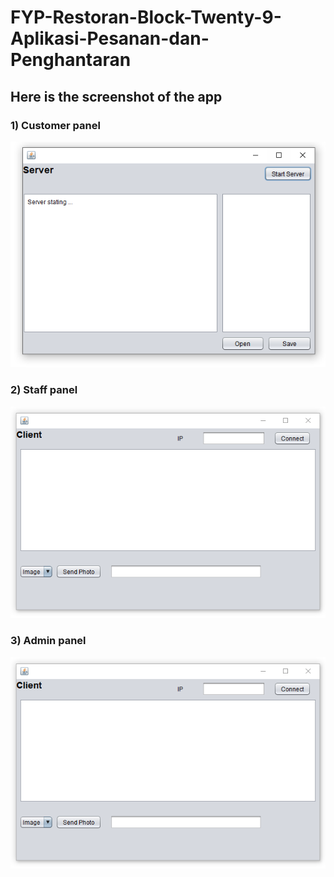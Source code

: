 # FYP-Restoran-Block-Twenty-9-Aplikasi-Pesanan-dan-Penghantaran

## Here is the screenshot of the app

### 1) Customer panel

![Image](https://github.com/zahiruddinzainal/ClientServerJAVA/blob/master/screenshots/server.PNG)

### 2) Staff panel

![Image](https://github.com/zahiruddinzainal/ClientServerJAVA/blob/master/screenshots/client.PNG)

### 3) Admin panel

![Image](https://github.com/zahiruddinzainal/ClientServerJAVA/blob/master/screenshots/client.PNG)
